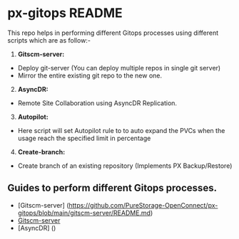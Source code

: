 # px-gitops README

This repo helps in performing different Gitops processes using different scripts which are as follow:-

1) **Gitscm-server:** 
* Deploy git-server (You can deploy multiple repos in single git server)
* Mirror the entire existing git repo to the new one.

2) **AsyncDR:**
* Remote Site Collaboration using AsyncDR Replication.

3) **Autopilot:** 
* Here script will set Autopilot rule to to auto expand the PVCs when the usage reach the specified limit in percentage

4) **Create-branch:**
* Create branch of an existing repository (Implements PX Backup/Restore)

## Guides to perform different Gitops processes.

- [Gitscm-server] (https://github.com/PureStorage-OpenConnect/px-gitops/blob/main/gitscm-server/README.md)
- [Gitscm-server](https://github.com/PureStorage-OpenConnect/px-gitops/blob/main/gitscm-server/README.md)
- [AsyncDR] ()
